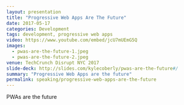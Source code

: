 ```yaml
---
layout: presentation
title: "Progressive Web Apps Are The Future"
date: 2017-05-17
categories: Development
tags: development, progressive web apps
video: https://www.youtube.com/embed/jcU7mUEmG5Q
images:
  - pwas-are-the-future-1.jpeg
  - pwas-are-the-future-2.jpeg
venue: TechCrunch Disrupt NYC 2017
slide-deck: http://slides.com/kylecoberly/pwas-are-the-future#/
summary: "Progressive Web Apps are the future"
permalink: speaking/progressive-web-apps-are-the-future
---
```

<p>PWAs are the future</p>

